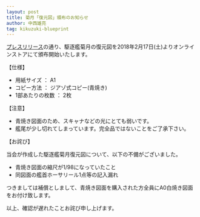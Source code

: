 ```yaml
---
layout: post
title: 菊月「復元図」頒布のお知らせ
author: 中西雄亮
tag: kikuzuki-blueprint
---
```


[プレスリリース](https://prtimes.jp/main/html/rd/p/000000001.000031198.html)の通り、駆逐艦菊月の復元図を2018年2月17日(土)よりオンラインストアにて頒布開始いたします。

【仕様】

- 用紙サイズ ： A1
- コピー方法 ： ジアゾ式コピー(青焼き)
- 1部あたりの枚数 ： 2枚

【注意】

- 青焼き図面のため、スキャナなどの光にとても弱いです。
- 艦尾が少し切れてしまっています。完全品ではないことをご了承下さい。

【お詫び】

当会が作成した駆逐艦菊月復元図について、以下の不備がございました。

- 青焼き図面の縮尺が1/98になっていたこと
- 同図面の艦首ホーサリール1点等の記入漏れ

つきましては補償としまして、青焼き図面を購入された方全員にA0白焼き図面をお付け致します。

以上、確認が遅れたことお詫び申し上げます。

